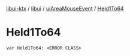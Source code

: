 [libui-ktx](../../index.md) / [libui](../index.md) / [uiAreaMouseEvent](index.md) / [Held1To64](./-held1-to64.md)

# Held1To64

`var Held1To64: <ERROR CLASS>`
